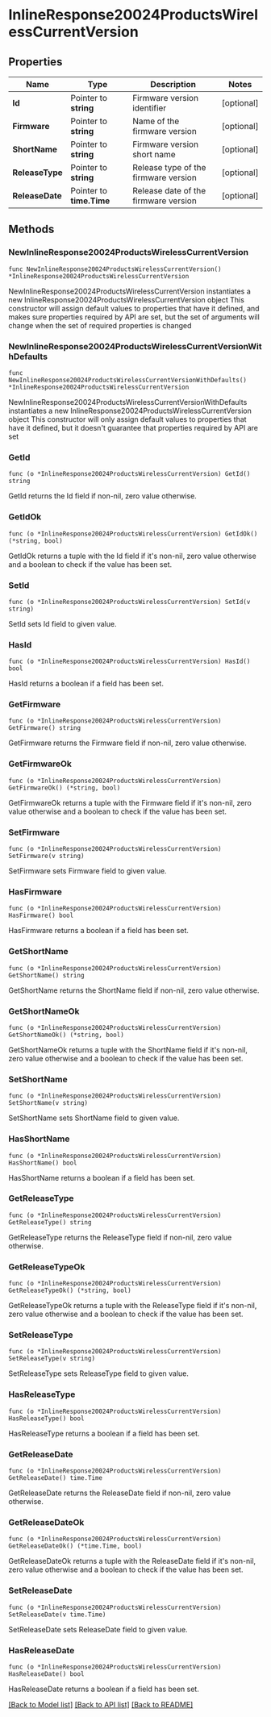 # InlineResponse20024ProductsWirelessCurrentVersion

## Properties

Name | Type | Description | Notes
------------ | ------------- | ------------- | -------------
**Id** | Pointer to **string** | Firmware version identifier | [optional] 
**Firmware** | Pointer to **string** | Name of the firmware version | [optional] 
**ShortName** | Pointer to **string** | Firmware version short name | [optional] 
**ReleaseType** | Pointer to **string** | Release type of the firmware version | [optional] 
**ReleaseDate** | Pointer to **time.Time** | Release date of the firmware version | [optional] 

## Methods

### NewInlineResponse20024ProductsWirelessCurrentVersion

`func NewInlineResponse20024ProductsWirelessCurrentVersion() *InlineResponse20024ProductsWirelessCurrentVersion`

NewInlineResponse20024ProductsWirelessCurrentVersion instantiates a new InlineResponse20024ProductsWirelessCurrentVersion object
This constructor will assign default values to properties that have it defined,
and makes sure properties required by API are set, but the set of arguments
will change when the set of required properties is changed

### NewInlineResponse20024ProductsWirelessCurrentVersionWithDefaults

`func NewInlineResponse20024ProductsWirelessCurrentVersionWithDefaults() *InlineResponse20024ProductsWirelessCurrentVersion`

NewInlineResponse20024ProductsWirelessCurrentVersionWithDefaults instantiates a new InlineResponse20024ProductsWirelessCurrentVersion object
This constructor will only assign default values to properties that have it defined,
but it doesn't guarantee that properties required by API are set

### GetId

`func (o *InlineResponse20024ProductsWirelessCurrentVersion) GetId() string`

GetId returns the Id field if non-nil, zero value otherwise.

### GetIdOk

`func (o *InlineResponse20024ProductsWirelessCurrentVersion) GetIdOk() (*string, bool)`

GetIdOk returns a tuple with the Id field if it's non-nil, zero value otherwise
and a boolean to check if the value has been set.

### SetId

`func (o *InlineResponse20024ProductsWirelessCurrentVersion) SetId(v string)`

SetId sets Id field to given value.

### HasId

`func (o *InlineResponse20024ProductsWirelessCurrentVersion) HasId() bool`

HasId returns a boolean if a field has been set.

### GetFirmware

`func (o *InlineResponse20024ProductsWirelessCurrentVersion) GetFirmware() string`

GetFirmware returns the Firmware field if non-nil, zero value otherwise.

### GetFirmwareOk

`func (o *InlineResponse20024ProductsWirelessCurrentVersion) GetFirmwareOk() (*string, bool)`

GetFirmwareOk returns a tuple with the Firmware field if it's non-nil, zero value otherwise
and a boolean to check if the value has been set.

### SetFirmware

`func (o *InlineResponse20024ProductsWirelessCurrentVersion) SetFirmware(v string)`

SetFirmware sets Firmware field to given value.

### HasFirmware

`func (o *InlineResponse20024ProductsWirelessCurrentVersion) HasFirmware() bool`

HasFirmware returns a boolean if a field has been set.

### GetShortName

`func (o *InlineResponse20024ProductsWirelessCurrentVersion) GetShortName() string`

GetShortName returns the ShortName field if non-nil, zero value otherwise.

### GetShortNameOk

`func (o *InlineResponse20024ProductsWirelessCurrentVersion) GetShortNameOk() (*string, bool)`

GetShortNameOk returns a tuple with the ShortName field if it's non-nil, zero value otherwise
and a boolean to check if the value has been set.

### SetShortName

`func (o *InlineResponse20024ProductsWirelessCurrentVersion) SetShortName(v string)`

SetShortName sets ShortName field to given value.

### HasShortName

`func (o *InlineResponse20024ProductsWirelessCurrentVersion) HasShortName() bool`

HasShortName returns a boolean if a field has been set.

### GetReleaseType

`func (o *InlineResponse20024ProductsWirelessCurrentVersion) GetReleaseType() string`

GetReleaseType returns the ReleaseType field if non-nil, zero value otherwise.

### GetReleaseTypeOk

`func (o *InlineResponse20024ProductsWirelessCurrentVersion) GetReleaseTypeOk() (*string, bool)`

GetReleaseTypeOk returns a tuple with the ReleaseType field if it's non-nil, zero value otherwise
and a boolean to check if the value has been set.

### SetReleaseType

`func (o *InlineResponse20024ProductsWirelessCurrentVersion) SetReleaseType(v string)`

SetReleaseType sets ReleaseType field to given value.

### HasReleaseType

`func (o *InlineResponse20024ProductsWirelessCurrentVersion) HasReleaseType() bool`

HasReleaseType returns a boolean if a field has been set.

### GetReleaseDate

`func (o *InlineResponse20024ProductsWirelessCurrentVersion) GetReleaseDate() time.Time`

GetReleaseDate returns the ReleaseDate field if non-nil, zero value otherwise.

### GetReleaseDateOk

`func (o *InlineResponse20024ProductsWirelessCurrentVersion) GetReleaseDateOk() (*time.Time, bool)`

GetReleaseDateOk returns a tuple with the ReleaseDate field if it's non-nil, zero value otherwise
and a boolean to check if the value has been set.

### SetReleaseDate

`func (o *InlineResponse20024ProductsWirelessCurrentVersion) SetReleaseDate(v time.Time)`

SetReleaseDate sets ReleaseDate field to given value.

### HasReleaseDate

`func (o *InlineResponse20024ProductsWirelessCurrentVersion) HasReleaseDate() bool`

HasReleaseDate returns a boolean if a field has been set.


[[Back to Model list]](../README.md#documentation-for-models) [[Back to API list]](../README.md#documentation-for-api-endpoints) [[Back to README]](../README.md)


